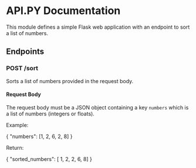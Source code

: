 # API.PY Documentation

This module defines a simple Flask web application with an endpoint to sort a list of numbers.

## Endpoints

### POST /sort

Sorts a list of numbers provided in the request body.

#### Request Body

The request body must be a JSON object containing a key `numbers` which is a list of numbers (integers or floats).

Example:

{
	"numbers": [1, 2, 6, 2, 8]
}

Return:

{
	"sorted_numbers": [ 1, 2, 2, 6, 8]
}